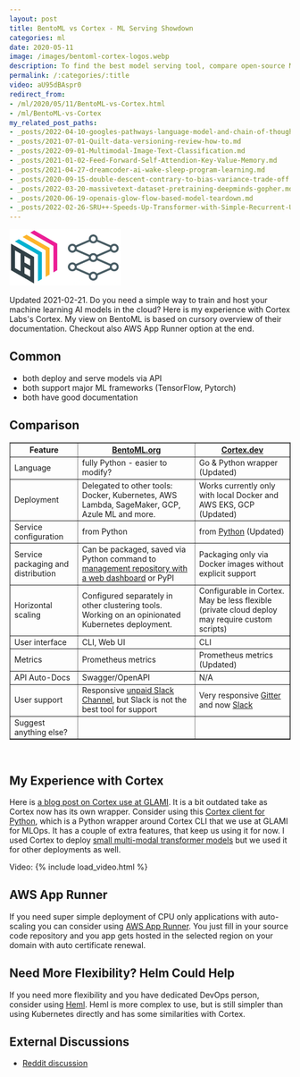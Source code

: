 ```yaml
---
layout: post
title: BentoML vs Cortex - ML Serving Showdown
categories: ml
date: 2020-05-11
image: /images/bentoml-cortex-logos.webp
description: To find the best model serving tool, compare open-source MLOps platforms BentoML and Cortex.
permalink: /:categories/:title
video: aU95dBAspr0
redirect_from:
- /ml/2020/05/11/BentoML-vs-Cortex.html
- /ml/BentoML-vs-Cortex
my_related_post_paths:
- _posts/2022-04-10-googles-pathways-language-model-and-chain-of-thought.md
- _posts/2021-07-01-Quilt-data-versioning-review-how-to.md
- _posts/2022-09-01-Multimodal-Image-Text-Classification.md
- _posts/2021-01-02-Feed-Forward-Self-Attendion-Key-Value-Memory.md
- _posts/2021-04-27-dreamcoder-ai-wake-sleep-program-learning.md
- _posts/2020-09-15-double-descent-contrary-to-bias-variance-trade-off.md
- _posts/2022-03-20-massivetext-dataset-pretraining-deepminds-gopher.md
- _posts/2020-06-19-openais-glow-flow-based-model-teardown.md
- _posts/2022-02-26-SRU++-Speeds-Up-Transformer-with-Simple-Recurrent-Unit-RNN.md
---
```





<p><img src="/images/bentoml-cortex-logos.webp" alt="BentoML and Cortex logo" style="width: 200px"/></p>

Updated 2021-02-21.
Do you need a simple way to train and host your machine learning AI models in the cloud?
Here is my experience with Cortex Labs's Cortex.
My view on BentoML is based on cursory overview of their documentation.
Checkout also AWS App Runner option at the end.

## Common
- both deploy and serve models via API
- both support major ML frameworks (TensorFlow, Pytorch)
- both have good documentation

## Comparison
<table border="1" class="dataframe">
<thead>
    <tr>
        <th scope="col">
            Feature
        </th>
        <th scope="col">
            <a href="https://www.bentoml.org">BentoML.org</a> 
        </th>
        <th scope="col">
            <a href="https://www.cortex.dev/">Cortex.dev</a> 
        </th>
    </tr>
</thead>
<tbody>
    <tr>
        <td>Language</td>
        <td>fully Python - easier to modify?</td>
        <td>Go & Python wrapper (Updated)</td>
    </tr>
    <tr>
        <td>Deployment</td>
        <td>Delegated to other tools: Docker, Kubernetes, AWS Lambda, SageMaker, GCP, Azule ML and more.</td>
        <td>Works currently only with local Docker and AWS EKS, GCP (Updated)</td>
    </tr>
    <tr>
        <td>Service configuration</td>
        <td>from Python</td>
        <td>from <a href="https://pypi.org/project/cortex/">Python</a> (Updated)</td>
    </tr>
    <tr>
        <td>Service packaging and distribution</td>
        <td>Can be packaged, saved via Python command to <a href="https://docs.bentoml.org/en/latest/concepts.html#customizing-model-repository">management repository with a web dashboard</a> or PyPI</td>
        <td>Packaging only via Docker images without explicit support</td>
    </tr>
    <tr>
        <td>Horizontal scaling</td>
        <td>Configured separately in other clustering tools. Working on an opinionated Kubernetes deployment.</td>
        <td>Configurable in Cortex. May be less flexible (private cloud deploy may require custom scripts)</td>
    </tr>
    <tr>
        <td>User interface</td>
        <td>CLI, Web UI</td>
        <td>CLI</td>
    </tr>
    <tr>
        <td>Metrics</td>
        <td>Prometheus metrics</td>
        <td>Prometheus metrics (Updated)</td>
    </tr>
    <tr>
        <td>API Auto-Docs</td>
        <td>Swagger/OpenAPI</td>
        <td>N/A</td>
    </tr>
    <tr>
        <td>User support</td>
        <td>Responsive <a href="https://join.slack.com/t/bentoml/shared_invite/enQtNjcyMTY3MjE4NTgzLTU3ZDc1MWM5MzQxMWQxMzJiNTc1MTJmMzYzMTYwMjQ0OGEwNDFmZDkzYWQxNzgxYWNhNjAxZjk4MzI4OGY1Yjg">unpaid Slack Channel</a>, but Slack is not the best tool for support</td>
        <td>Very responsive <a href="https://gitter.im/cortexlabs/cortex">Gitter</a> and now <a href="https://join.slack.com/t/cortex-dot-dev/shared_invite/zt-lf58axgy-0QkLZzFSSku5_Jybd9yiZQ">Slack</a></td>
    </tr>
    <tr>
        <td>Suggest anything else?</td>
        <td></td>
        <td></td>
    </tr>
</tbody>
</table>
<br>

## My Experience with Cortex

Here is [a blog post on Cortex use at GLAMI](https://medium.com/@aiteamglami/serve-your-ml-models-in-aws-using-python-9908a4127a13).
It is a bit outdated take as Cortex now has its own wrapper.
Consider using this [Cortex client for Python](https://github.com/glami/cortex-serving-client), which is a Python wrapper around Cortex CLI that we use at GLAMI for MLOps.
It has a couple of extra features, that keep us using it for now.
I used Cortex to deploy [small multi-modal transformer models](/ml/transformers-self-attention-mechanism-simplified) but we used it for other deployments as well.

Video:
{% include load_video.html %}

## AWS App Runner
If you need super simple deployment of CPU only applications with auto-scaling you can consider using [AWS App Runner](https://aws.amazon.com/apprunner/).
You just fill in your source code repository and you app gets hosted in the selected region on your domain with auto certificate renewal.

## Need More Flexibility? Helm Could Help
If you need more flexibility and you have dedicated DevOps person, consider using [Heml](https://helm.sh/).
Heml is more complex to use, but is still simpler than using Kubernetes directly and has some similarities with Cortex.

## External Discussions
- <a href="https://www.reddit.com/r/MachineLearning/comments/ghikdz/d_is_this_fair_bentoml_vs_cortex_comparison/">Reddit discussion</a>

